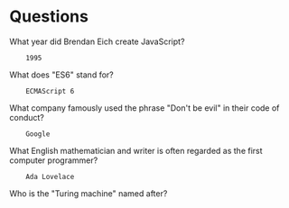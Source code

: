 # Questions

What year did Brendan Eich create JavaScript?

```
    1995
```

What does "ES6" stand for?

```
    ECMAScript 6
```

What company famously used the phrase "Don't be evil" in their code of conduct?

```
    Google
```

What English mathematician and writer is often regarded as the first computer programmer?

```
    Ada Lovelace
```

Who is the "Turing machine" named after?

```

```
